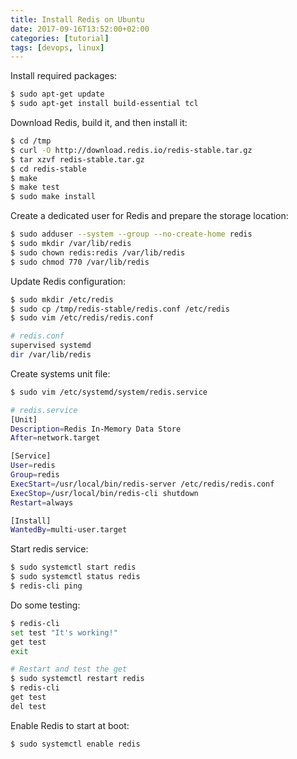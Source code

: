 ```yaml
---
title: Install Redis on Ubuntu
date: 2017-09-16T13:52:00+02:00
categories: [tutorial]
tags: [devops, linux]
---
```

Install required packages:

```bash
$ sudo apt-get update
$ sudo apt-get install build-essential tcl
```

Download Redis, build it, and then install it:

```bash
$ cd /tmp
$ curl -O http://download.redis.io/redis-stable.tar.gz
$ tar xzvf redis-stable.tar.gz
$ cd redis-stable
$ make
$ make test
$ sudo make install
```

Create a dedicated user for Redis and prepare the storage location:

```bash
$ sudo adduser --system --group --no-create-home redis
$ sudo mkdir /var/lib/redis
$ sudo chown redis:redis /var/lib/redis
$ sudo chmod 770 /var/lib/redis
```

Update Redis configuration:

```bash
$ sudo mkdir /etc/redis
$ sudo cp /tmp/redis-stable/redis.conf /etc/redis
$ sudo vim /etc/redis/redis.conf
```

```bash
# redis.conf
supervised systemd
dir /var/lib/redis
```

Create systems unit file:

```bash
$ sudo vim /etc/systemd/system/redis.service
```

```bash
# redis.service
[Unit]
Description=Redis In-Memory Data Store
After=network.target

[Service]
User=redis
Group=redis
ExecStart=/usr/local/bin/redis-server /etc/redis/redis.conf
ExecStop=/usr/local/bin/redis-cli shutdown
Restart=always

[Install]
WantedBy=multi-user.target
```

Start redis service:

```bash
$ sudo systemctl start redis
$ sudo systemctl status redis
$ redis-cli ping
```

Do some testing:

```bash
$ redis-cli
set test "It's working!"
get test
exit

# Restart and test the get
$ sudo systemctl restart redis
$ redis-cli
get test
del test
```

Enable Redis to start at boot:

```bash
$ sudo systemctl enable redis
```